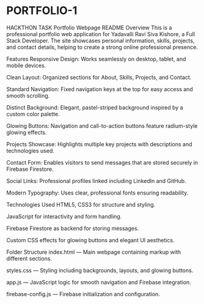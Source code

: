 # PORTFOLIO-1
HACKTHON TASK Portfolio Webpage README Overview This is a professional portfolio web application for Yadavalli Ravi Siva Kishore, a Full Stack Developer. The site showcases personal information, skills, projects, and contact details, helping to create a strong online professional presence.

Features Responsive Design: Works seamlessly on desktop, tablet, and mobile devices.

Clean Layout: Organized sections for About, Skills, Projects, and Contact.

Standard Navigation: Fixed navigation keys at the top for easy access and smooth scrolling.

Distinct Background: Elegant, pastel-striped background inspired by a custom color palette.

Glowing Buttons: Navigation and call-to-action buttons feature radium-style glowing effects.

Projects Showcase: Highlights multiple key projects with descriptions and technologies used.

Contact Form: Enables visitors to send messages that are stored securely in Firebase Firestore.

Social Links: Professional profiles linked including LinkedIn and GitHub.

Modern Typography: Uses clear, professional fonts ensuring readability.

Technologies Used HTML5, CSS3 for structure and styling.

JavaScript for interactivity and form handling.

Firebase Firestore as backend for storing messages.

Custom CSS effects for glowing buttons and elegant UI aesthetics.

Folder Structure index.html — Main webpage containing markup with different sections.

styles.css — Styling including backgrounds, layouts, and glowing buttons.

app.js — JavaScript logic for smooth navigation and Firebase integration.

firebase-config.js — Firebase initialization and configuration.
